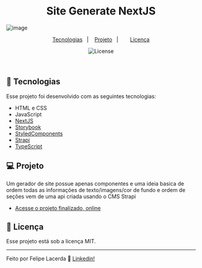 <h1 align="center">Site Generate NextJS</h1>


![image](https://github.com/LordGhapa/site-generate-with-nextjs/assets/99082399/47bcbe45-2bdc-4990-abf6-7860fe250f32)

<p align="center">
  <a href="#-tecnologias">Tecnologias</a>&nbsp;&nbsp;&nbsp;|&nbsp;&nbsp;&nbsp;
  <a href="#-projeto">Projeto</a>&nbsp;&nbsp;&nbsp;|&nbsp;&nbsp;&nbsp;
 &nbsp;&nbsp;&nbsp;
  <a href="#memo-licença">Licença</a>
</p>

<p align="center">
  <img alt="License" src="https://img.shields.io/static/v1?label=license&message=MIT&color=49AA26&labelColor=000000">
</p>

<br>

## 🚀 Tecnologias

Esse projeto foi desenvolvido com as seguintes tecnologias:

- HTML e CSS
- JavaScript
- [NextJS](https://nextjs.org/)
- [Storybook](https://storybook.js.org/)
- [StyledComponents](https://styled-components.com/)
- [Strapi](https://strapi.io/)
- [TypeScript](https://www.typescriptlang.org/)



## 💻 Projeto

Um gerador de site possue apenas componentes e uma ideia basica de ordem todas as informações de texto/imagens/cor de fundo e ordem de seções vem de uma api criada usando o CMS Strapi 

- [Acesse o projeto finalizado, online](https://ia-historietas.vercel.app/)


## :memo: Licença

Esse projeto está sob a licença MIT.

---

Feito por Felipe Lacerda :wave: [Linkedin!](https://www.linkedin.com/in/felipe-lacerda-oliveira/)
